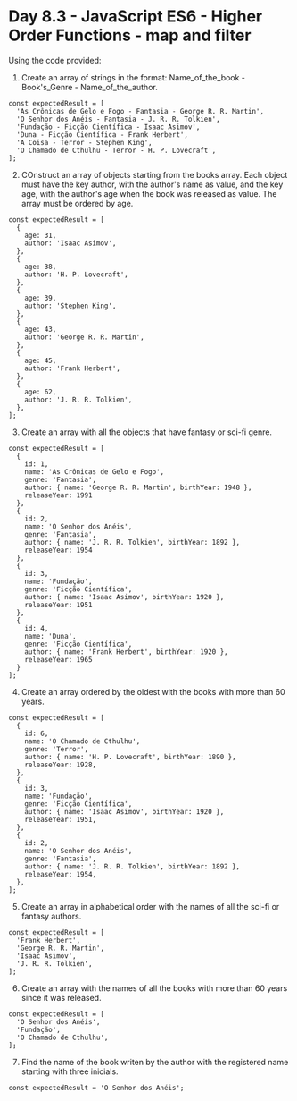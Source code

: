 # Day 8.3 - JavaScript ES6 - Higher Order Functions - map and filter

Using the code provided:

1. Create an array of strings in the format: Name_of_the_book - Book's_Genre - Name_of_the_author.

```
const expectedResult = [
  'As Crônicas de Gelo e Fogo - Fantasia - George R. R. Martin',
  'O Senhor dos Anéis - Fantasia - J. R. R. Tolkien',
  'Fundação - Ficção Científica - Isaac Asimov',
  'Duna - Ficção Científica - Frank Herbert',
  'A Coisa - Terror - Stephen King',
  'O Chamado de Cthulhu - Terror - H. P. Lovecraft',
];
```

2. COnstruct an array of objects starting from the books array. Each object must have the key author, with the author's name as value, and the key age, with the author's age when the book was released as value. The array must be ordered by age.

```
const expectedResult = [
  {
    age: 31,
    author: 'Isaac Asimov',
  },
  {
    age: 38,
    author: 'H. P. Lovecraft',
  },
  {
    age: 39,
    author: 'Stephen King',
  },
  {
    age: 43,
    author: 'George R. R. Martin',
  },
  {
    age: 45,
    author: 'Frank Herbert',
  },
  {
    age: 62,
    author: 'J. R. R. Tolkien',
  },
];
```

3. Create an array with all the objects that have fantasy or sci-fi genre.

```
const expectedResult = [
  { 
    id: 1,
    name: 'As Crônicas de Gelo e Fogo',
    genre: 'Fantasia',
    author: { name: 'George R. R. Martin', birthYear: 1948 },
    releaseYear: 1991
  },
  {
    id: 2,
    name: 'O Senhor dos Anéis',
    genre: 'Fantasia',
    author: { name: 'J. R. R. Tolkien', birthYear: 1892 },
    releaseYear: 1954
  },
  {
    id: 3,
    name: 'Fundação',
    genre: 'Ficção Científica',
    author: { name: 'Isaac Asimov', birthYear: 1920 },
    releaseYear: 1951
  },
  {
    id: 4,
    name: 'Duna',
    genre: 'Ficção Científica',
    author: { name: 'Frank Herbert', birthYear: 1920 },
    releaseYear: 1965
  }
];
```

4. Create an array ordered by the oldest with the books with more than 60 years.

```
const expectedResult = [
  {
    id: 6,
    name: 'O Chamado de Cthulhu',
    genre: 'Terror',
    author: { name: 'H. P. Lovecraft', birthYear: 1890 },
    releaseYear: 1928,
  },
  {
    id: 3,
    name: 'Fundação',
    genre: 'Ficção Científica',
    author: { name: 'Isaac Asimov', birthYear: 1920 },
    releaseYear: 1951,
  },
  {
    id: 2,
    name: 'O Senhor dos Anéis',
    genre: 'Fantasia',
    author: { name: 'J. R. R. Tolkien', birthYear: 1892 },
    releaseYear: 1954,
  },
];
```

5. Create an array in alphabetical order with the names of all the sci-fi or fantasy authors.

```
const expectedResult = [
  'Frank Herbert',
  'George R. R. Martin',
  'Isaac Asimov',
  'J. R. R. Tolkien',
];
```

6. Create an array with the names of all the books with more than 60 years since it was released.

```
const expectedResult = [
  'O Senhor dos Anéis',
  'Fundação',
  'O Chamado de Cthulhu',
];
```

7. Find the name of the book writen by the author with the registered name starting with three inicials.

```
const expectedResult = 'O Senhor dos Anéis';
```
